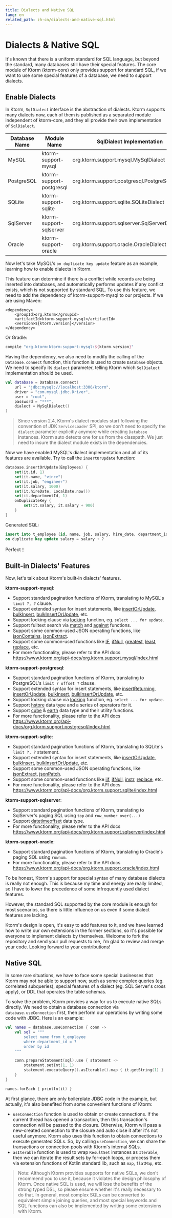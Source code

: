 ```yaml
---
title: Dialects and Native SQL
lang: en
related_path: zh-cn/dialects-and-native-sql.html
---
```


# Dialects & Native SQL

It's known that there is a uniform standard for SQL language, but beyond the standard, many databases still have their special features. The core module of Ktorm (ktorm-core) only provides support for standard SQL, if we want to use some special features of a database, we need to support dialects. 

## Enable Dialects

In Ktorm, `SqlDialect` interface is the abstraction of dialects. Ktorm supports many dialects now, each of them is published as a separated module independent of ktorm-core, and they all provide their own implementation of `SqlDialect`. 

| Database Name | Module Name              | SqlDialect Implementation                      |
| ------------- | ------------------------ | ---------------------------------------------- |
| MySQL         | ktorm-support-mysql      | org.ktorm.support.mysql.MySqlDialect           |
| PostgreSQL    | ktorm-support-postgresql | org.ktorm.support.postgresql.PostgreSqlDialect |
| SQLite        | ktorm-support-sqlite     | org.ktorm.support.sqlite.SQLiteDialect         |
| SqlServer     | ktorm-support-sqlserver  | org.ktorm.support.sqlserver.SqlServerDialect   |
| Oracle        | ktorm-support-oracle     | org.ktorm.support.oracle.OracleDialect         |

Now let's take MySQL's `on duplicate key update` feature as an example, learning how to enable dialects in Ktorm. 

This feature can determine if there is a conflict while records are being inserted into databases, and automatically performs updates if any conflict exists, which is not supported by standard SQL. To use this feature, we need to add the dependency of ktorm-support-mysql to our projects. If we are using Maven: 

```
<dependency>
    <groupId>org.ktorm</groupId>
    <artifactId>ktorm-support-mysql</artifactId>
    <version>${ktorm.version}</version>
</dependency>
```

Or Gradle: 

```groovy
compile "org.ktorm:ktorm-support-mysql:${ktorm.version}"
```

Having the dependency, we also need to modify the calling of the `Database.connect` function, this function is used to create `Database` objects. We need to specify its `dialect` parameter, telling Ktorm which `SqlDialect` implementation should be used. 

```kotlin
val database = Database.connect(
    url = "jdbc:mysql://localhost:3306/ktorm", 
    driver = "com.mysql.jdbc.Driver", 
    user = "root", 
    password = "***", 
    dialect = MySqlDialect()
)
```
> Since version 2.4, Ktorm's dialect modules start following the convention of JDK `ServiceLoader` SPI, so we don't need to specify the `dialect` parameter explicitly anymore while creating `Database` instances. Ktorm auto detects one for us from the classpath. We just need to insure the dialect module exists in the dependencies. 

Now we have enabled MySQL's dialect implementation and all of its features are available. Try to call the `insertOrUpdate` function: 

```kotlin
database.insertOrUpdate(Employees) {
    set(it.id, 1)
    set(it.name, "vince")
    set(it.job, "engineer")
    set(it.salary, 1000)
    set(it.hireDate, LocalDate.now())
    set(it.departmentId, 1)
    onDuplicateKey {
        set(it.salary, it.salary + 900)
    }
}
```

Generated SQL: 

```sql
insert into t_employee (id, name, job, salary, hire_date, department_id) values (?, ?, ?, ?, ?, ?) 
on duplicate key update salary = salary + ? 
```

Perfect！

## Built-in Dialects' Features

Now, let's talk about Ktorm's built-in dialects' features. 

**ktorm-support-mysql**: 

- Support standard pagination functions of Ktorm, translating to MySQL's `limit ?, ?` clause. 
- Support extended syntax for insert statements, like [insertOrUpdate](https://www.ktorm.org/api-docs/org.ktorm.support.mysql/insert-or-update.html), [bulkInsert](https://www.ktorm.org/api-docs/org.ktorm.support.mysql/bulk-insert.html), [bulkInsertOrUpdate](https://www.ktorm.org/api-docs/org.ktorm.support.mysql/bulk-insert-or-update.html), etc.
- Support locking clause via [locking](https://www.ktorm.org/api-docs/org.ktorm.support.mysql/locking.html) function, eg. `select ... for update`.
- Support fulltext search via [match](https://www.ktorm.org/api-docs/org.ktorm.support.mysql/match.html) and [against](https://www.ktorm.org/api-docs/org.ktorm.support.mysql/against.html) functions. 
- Support some common-used JSON operating functions, like [jsonContains](https://www.ktorm.org/api-docs/org.ktorm.support.mysql/json-contains.html), [jsonExtract](https://www.ktorm.org/api-docs/org.ktorm.support.mysql/json-extract.html).
- Support some common-used functions like [IF](https://www.ktorm.org/api-docs/org.ktorm.support.mysql/-i-f.html), [ifNull](https://www.ktorm.org/api-docs/org.ktorm.support.mysql/if-null.html), [greatest](https://www.ktorm.org/api-docs/org.ktorm.support.mysql/greatest.html), [least](https://www.ktorm.org/api-docs/org.ktorm.support.mysql/least.html), [replace](https://www.ktorm.org/api-docs/org.ktorm.support.mysql/replace.html), etc.
- For more functionality, please refer to the API docs https://www.ktorm.org/api-docs/org.ktorm.support.mysql/index.html

**ktorm-support-postgresql**: 

- Support standard pagination functions of Ktorm, translating to PostgreSQL's `limit ? offset ?` clause.
- Support extended syntax for insert statements, like [insertReturning](https://www.ktorm.org/api-docs/org.ktorm.support.postgresql/insert-returning.html), [insertOrUpdate](https://www.ktorm.org/api-docs/org.ktorm.support.postgresql/insert-or-update.html), [bulkInsert](https://www.ktorm.org/api-docs/org.ktorm.support.postgresql/bulk-insert.html), [bulkInsertOrUpdate](https://www.ktorm.org/api-docs/org.ktorm.support.postgresql/bulk-insert-or-update.html), etc. 
- Support locking clause via [locking](https://www.ktorm.org/api-docs/org.ktorm.support.postgresql/locking.html) function, eg. `select ... for update`. 
- Support [hstore](https://www.ktorm.org/api-docs/org.ktorm.support.postgresql/hstore.html) data type and a series of operators for it. 
- Support [cube](https://www.ktorm.org/api-docs/org.ktorm.support.postgresql/cube.html) & [earth](https://www.ktorm.org/api-docs/org.ktorm.support.postgresql/earth.html) data type and their utility functions.
- For more functionality, please refer to the API docs  https://www.ktorm.org/api-docs/org.ktorm.support.postgresql/index.html

**ktorm-support-sqlite**: 

- Support standard pagination functions of Ktorm, translating to SQLite's `limit ?, ?` statement. 
- Support extended syntax for insert statements, like [insertOrUpdate](https://www.ktorm.org/api-docs/org.ktorm.support.sqlite/insert-or-update.html), [bulkInsert](https://www.ktorm.org/api-docs/org.ktorm.support.sqlite/bulk-insert.html), [bulkInsertOrUpdate](https://www.ktorm.org/api-docs/org.ktorm.support.sqlite/bulk-insert-or-update.html), etc.
- Support some common-used JSON operating functions, like [jsonExtract](https://www.ktorm.org/api-docs/org.ktorm.support.sqlite/json-extract.html), [jsonPatch](https://www.ktorm.org/api-docs/org.ktorm.support.sqlite/json-patch.html).
- Support some common-used functions like [iif](https://www.ktorm.org/api-docs/org.ktorm.support.sqlite/iif.html), [ifNull](https://www.ktorm.org/api-docs/org.ktorm.support.sqlite/if-null.html), [instr](https://www.ktorm.org/api-docs/org.ktorm.support.sqlite/instr.html), [replace](https://www.ktorm.org/api-docs/org.ktorm.support.sqlite/replace.html), etc.
- For more functionality, please refer to the API docs  https://www.ktorm.org/api-docs/org.ktorm.support.sqlite/index.html

**ktorm-support-sqlserver**: 

- Support standard pagination functions of Ktorm, translating to SqlServer's paging SQL using `top` and `row_number over(...)`
- Support [datetimeoffset](https://www.ktorm.org/api-docs/org.ktorm.support.sqlserver/datetimeoffset.html) data type. 
- For more functionality, please refer to the API docs https://www.ktorm.org/api-docs/org.ktorm.support.sqlserver/index.html

**ktorm-support-oracle**: 

- Support standard pagination functions of Ktorm, translating to Oracle's paging SQL using `rownum`.
- For more functionality, please refer to the API docs  https://www.ktorm.org/api-docs/org.ktorm.support.oracle/index.html

To be honest, Ktorm's support for special syntax of many database dialects is really not enough. This is because my time and energy are really limited, so I have to lower the precedence of some infrequently used dialect features. 

However, the standard SQL supported by the core module is enough for most scenarios, so there is little influence on us even if some dialect features are lacking. 

Ktorm's design is open, it's easy to add features to it, and we have learned how to write our own extensions in the former sections, so it's possible for everyone to implement dialects by themselves. Welcome to fork the repository and send your pull requests to me, I'm glad to review and merge your code. Looking forward to your contributions!

## Native SQL

In some rare situations, we have to face some special businesses that Ktorm may not be able to support now, such as some complex queries (eg. correlated subqueries), special features of a dialect (eg. SQL Server's cross apply), or DDL that operates the table schemas. 

To solve the problem, Ktorm provides a way for us to execute native SQLs directly. We need to obtain a database connection via `database.useConnection` first, then perform our operations by writing some code with JDBC. Here is an example: 

```kotlin
val names = database.useConnection { conn ->
    val sql = """
        select name from t_employee
        where department_id = ?
        order by id
    """

    conn.prepareStatement(sql).use { statement ->
        statement.setInt(1, 1)
        statement.executeQuery().asIterable().map { it.getString(1) }
    }
}

names.forEach { println(it) }
```

At first glance, there are only boilerplate JDBC code in the example, but actually, it's also benefited from some convenient functions of Ktorm: 

- `useConnection` function is used to obtain or create connections. If the current thread has opened a transaction, then this transaction's connection will be passed to the closure. Otherwise, Ktorm will pass a new-created connection to the closure and auto close it after it's not useful anymore. Ktorm also uses this function to obtain connections to execute generated SQLs. So, by calling `useConnection`, we can share the transactions or connection pools with Ktorm's internal SQLs. 
- `asIterable` function is used to wrap `ResultSet` instances as `Iterable`, then we can iterate the result sets by for-each loops, or process them via extension functions of Kotlin standard lib, such as `map`, `flatMap`, etc. 

> Note: Although Ktorm provides supports for native SQLs, we don't recommend you to use it, because it violates the design philosophy of Ktorm. Once native SQL is used, we will lose the benefits of the strong typed DSL, so please ensure whether it's really necessary to do that. In general, most complex SQLs can be converted to equivalent simple joining queries, and most special keywords and SQL functions can also be implemented by writing some extensions with Ktorm. 

